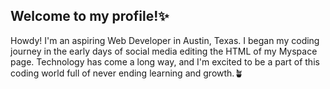 ## Welcome to my profile!✨


Howdy! I'm an aspiring Web Developer in Austin, Texas. I began my coding journey in the early days of social media editing the HTML of my Myspace page. Technology has come a long way, and I'm excited to be a part of this coding world full of never ending learning and growth.🪴





